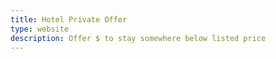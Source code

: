 ```yaml
---
title: Hotel Private Offer
type: website
description: Offer $ to stay somewhere below listed price
---
```

